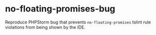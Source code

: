 # no-floating-promises-bug
Reproduce PHPStorm bug that prevents `no-floating-promises` tslint rule violations from being shown by the IDE.
